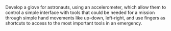 Develop a glove for astronauts, using an accelerometer, 
which allow them to control a simple interface with tools that could be needed for a mission through simple hand movements like up-down, left-right, and use fingers as shortcuts to access to the most important tools in an emergency.
